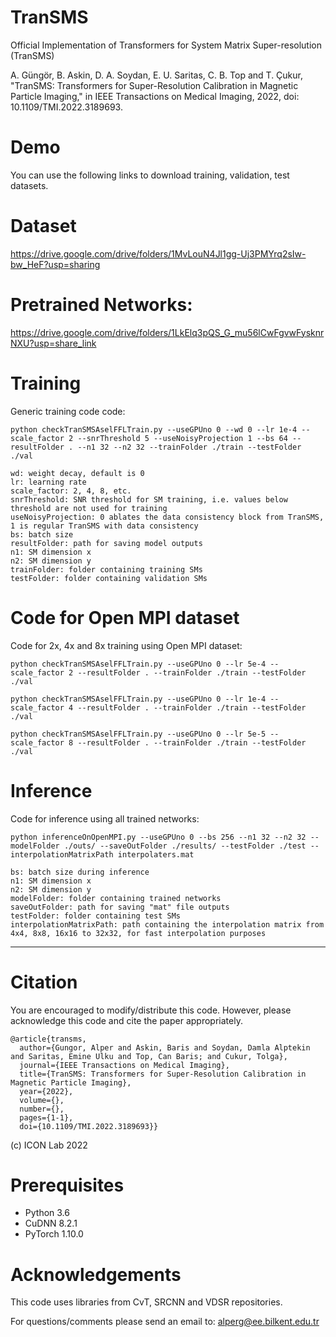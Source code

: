 # TranSMS
Official Implementation of Transformers for System Matrix Super-resolution (TranSMS)

A. Güngör, B. Askin, D. A. Soydan, E. U. Saritas, C. B. Top and T. Çukur, "TranSMS: Transformers for Super-Resolution Calibration in Magnetic Particle Imaging," in IEEE Transactions on Medical Imaging, 2022, doi: 10.1109/TMI.2022.3189693.

# Demo
You can use the following links to download training, validation, test datasets. 

# Dataset
https://drive.google.com/drive/folders/1MvLouN4Jl1gg-Uj3PMYrq2sIw-bw_HeF?usp=sharing

# Pretrained Networks:
https://drive.google.com/drive/folders/1LkElq3pQS_G_mu56lCwFgvwFysknrNXU?usp=share_link

# Training

Generic training code code:

```python checkTranSMSAselFFLTrain.py --useGPUno 0 --wd 0 --lr 1e-4 --scale_factor 2 --snrThreshold 5 --useNoisyProjection 1 --bs 64 --resultFolder . --n1 32 --n2 32 --trainFolder ./train --testFolder ./val```

```useGPUno: Selected GPU
wd: weight decay, default is 0
lr: learning rate
scale_factor: 2, 4, 8, etc.
snrThreshold: SNR threshold for SM training, i.e. values below threshold are not used for training
useNoisyProjection: 0 ablates the data consistency block from TranSMS, 1 is regular TranSMS with data consistency
bs: batch size
resultFolder: path for saving model outputs
n1: SM dimension x
n2: SM dimension y
trainFolder: folder containing training SMs
testFolder: folder containing validation SMs
```

# Code for Open MPI dataset

Code for 2x, 4x and 8x training using Open MPI dataset:

```python checkTranSMSAselFFLTrain.py --useGPUno 0 --lr 5e-4 --scale_factor 2 --resultFolder . --trainFolder ./train --testFolder ./val```

```python checkTranSMSAselFFLTrain.py --useGPUno 0 --lr 1e-4 --scale_factor 4 --resultFolder . --trainFolder ./train --testFolder ./val```

```python checkTranSMSAselFFLTrain.py --useGPUno 0 --lr 5e-5 --scale_factor 8 --resultFolder . --trainFolder ./train --testFolder ./val```

# Inference

Code for inference using all trained networks:

```python inferenceOnOpenMPI.py --useGPUno 0 --bs 256 --n1 32 --n2 32 --modelFolder ./outs/ --saveOutFolder ./results/ --testFolder ./test --interpolationMatrixPath interpolaters.mat```

```useGPUno: Selected GPU
bs: batch size during inference
n1: SM dimension x
n2: SM dimension y
modelFolder: folder containing trained networks
saveOutFolder: path for saving "mat" file outputs
testFolder: folder containing test SMs
interpolationMatrixPath: path containing the interpolation matrix from 4x4, 8x8, 16x16 to 32x32, for fast interpolation purposes
```

**************************************************************************************************************************************
# Citation
You are encouraged to modify/distribute this code. However, please acknowledge this code and cite the paper appropriately.
```
@article{transms,
  author={Gungor, Alper and Askin, Baris and Soydan, Damla Alptekin and Saritas, Emine Ulku and Top, Can Baris; and Cukur, Tolga},
  journal={IEEE Transactions on Medical Imaging}, 
  title={TranSMS: Transformers for Super-Resolution Calibration in Magnetic Particle Imaging}, 
  year={2022},
  volume={},
  number={},
  pages={1-1},
  doi={10.1109/TMI.2022.3189693}}
```
(c) ICON Lab 2022

# Prerequisites

- Python 3.6
- CuDNN 8.2.1
- PyTorch 1.10.0

# Acknowledgements

This code uses libraries from CvT, SRCNN and VDSR repositories.

For questions/comments please send an email to: alperg@ee.bilkent.edu.tr
